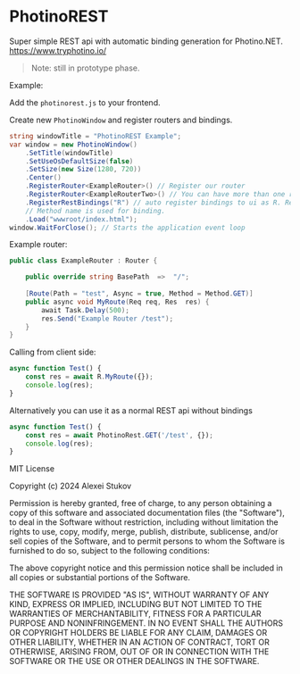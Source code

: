 # PhotinoREST

Super simple REST api with automatic binding generation for Photino.NET. https://www.tryphotino.io/

> Note: still in prototype phase.

Example:

Add the `photinorest.js` to your frontend.

Create new `PhotinoWindow` and register routers and bindings.

```cs
string windowTitle = "PhotinoREST Example";
var window = new PhotinoWindow()
    .SetTitle(windowTitle)
    .SetUseOsDefaultSize(false)
    .SetSize(new Size(1280, 720))
    .Center()
    .RegisterRouter<ExampleRouter>() // Register our router
    .RegisterRouter<ExampleRouterTwo>() // You can have more than one router
    .RegisterRestBindings("R") // auto register bindings to ui as R. Register all your routes before doing so.
    // Method name is used for binding.
    .Load("wwwroot/index.html");
window.WaitForClose(); // Starts the application event loop
```
Example router:

```cs
public class ExampleRouter : Router {

	public override string BasePath  =>  "/";
	
	[Route(Path = "test", Async = true, Method = Method.GET)]
	public async void MyRoute(Req req, Res  res) {
		await Task.Delay(500);
		res.Send("Example Router /test");
	}
}
```

Calling from client side:
```js
async function Test() {
	const res = await R.MyRoute({});
    console.log(res);
}
```

Alternatively you can use it as a normal REST api without bindings
```js
async function Test() {
    const res = await PhotinoRest.GET('/test', {});
    console.log(res);
}

```
MIT License

Copyright (c) 2024 Alexei Stukov

Permission is hereby granted, free of charge, to any person obtaining a copy
of this software and associated documentation files (the "Software"), to deal
in the Software without restriction, including without limitation the rights
to use, copy, modify, merge, publish, distribute, sublicense, and/or sell
copies of the Software, and to permit persons to whom the Software is
furnished to do so, subject to the following conditions:

The above copyright notice and this permission notice shall be included in all
copies or substantial portions of the Software.

THE SOFTWARE IS PROVIDED "AS IS", WITHOUT WARRANTY OF ANY KIND, EXPRESS OR
IMPLIED, INCLUDING BUT NOT LIMITED TO THE WARRANTIES OF MERCHANTABILITY,
FITNESS FOR A PARTICULAR PURPOSE AND NONINFRINGEMENT. IN NO EVENT SHALL THE
AUTHORS OR COPYRIGHT HOLDERS BE LIABLE FOR ANY CLAIM, DAMAGES OR OTHER
LIABILITY, WHETHER IN AN ACTION OF CONTRACT, TORT OR OTHERWISE, ARISING FROM,
OUT OF OR IN CONNECTION WITH THE SOFTWARE OR THE USE OR OTHER DEALINGS IN THE
SOFTWARE.
```
